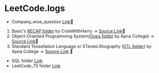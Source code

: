 # LeetCode.logs

 - Company_wise_question [Link](https://github.com/Abhaykushwah/LeetCode.logs/blob/main/STL/company_wise_question.json)🔗  
1. Basic's [RECAP folder](https://github.com/Abhaykushwah/LeetCode.logs/tree/main/Recap) by CodeWithHarry -> [Source Link](https://www.youtube.com/watch?v=yGB9jhsEsr8)🔗  
2. Object-Oriented Programming System([Oops folder](https://github.com/Abhaykushwah/LeetCode.logs/tree/main/Recap/oops) by Apna College) -> [Source Link](https://youtu.be/mlIUKyZIUUU)🔗  
3. Standard Tessellation Language or STereoLithography ([STL folder](https://github.com/Abhaykushwah/LeetCode.logs/tree/main/STL)) by Apna College -> [Source Link](https://youtu.be/okhdtEk1iKk?) 🔗 

 - SQL folder [Link](https://github.com/Abhaykushwah/LeetCode.logs/tree/main/SQL)
 - LeetCode_75 folder [Link](https://github.com/Abhaykushwah/LeetCode.logs/tree/main/LeetCode_75)

